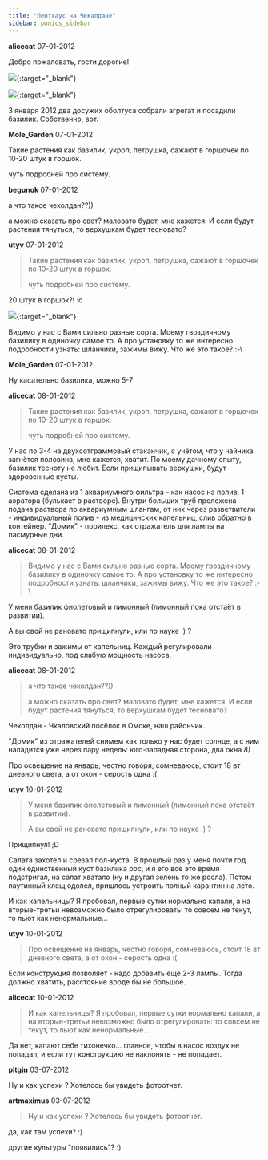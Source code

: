 ```yaml
---
title: "Пентхаус на Чекалдане"
sidebar: ponics_sidebar
---
```


**alicecat** 07-01-2012

Добро пожаловать, гости дорогие!

[![](/imagehost/thumbs/img3500.jpg)](https://t.me/ponics_ru_files/7072){:target="_blank"}

[![](/imagehost/thumbs/img3502uyu.jpg)](https://t.me/ponics_ru_files/7073){:target="_blank"}

3 января 2012 два досужих оболтуса собрали агрегат и посадили базилик. Собственно, вот. 


**Mole_Garden** 07-01-2012

Такие растения как базилик, укроп, петрушка, сажают в горшочек по 10-20 штук в горшок.

чуть подробней про систему.


**begunok** 07-01-2012

а что такое чеколдан??))

а можно сказать про свет? маловато будет, мне кажется. И если будут растения тянуться, то верхушкам будет тесновато?


**utyv** 07-01-2012

> Такие растения как базилик, укроп, петрушка, сажают в горшочек по 10-20 штук в горшок.
> 
> чуть подробней про систему.

20 штук в горшок?! :o

[![](/imagehost/thumbs/07012012055jjj.jpg)](https://t.me/ponics_ru_files/7074){:target="_blank"}

Видимо у нас с Вами сильно разные сорта. Моему гвоздичному базилику в одиночку самое то. А про установку то же интересно подробности узнать: шланчики, зажимы вижу. Что же это такое? :-\


**Mole_Garden** 07-01-2012

Ну касательно базилика, можно 5-7 


**alicecat** 08-01-2012

> Такие растения как базилик, укроп, петрушка, сажают в горшочек по 10-20 штук в горшок.
> 
> чуть подробней про систему.

У нас по 3-4 на двухсотграммовый стаканчик, с учётом, что у чайника загнётся половина, мне кажется, хватит. По моему дачному опыту, базилик тесноту не любит. Если прищипывать верхушки, будут здоровенные кусты. 

Система сделана из 1 аквариумного фильтра - как насос на полив, 1 аэратора (булькает в растворе). Внутри больших труб проложена подача раствора по аквариумным шлангам, от них через разветвители - индивидуальный полив - из медицинских капельниц, слив обратно в контейнер. "Домик" - порилекс, как отражатель для лампы на пасмурные дни.


**alicecat** 08-01-2012

> Видимо у нас с Вами сильно разные сорта. Моему гвоздичному базилику в одиночку самое то. А про установку то же интересно подробности узнать: шланчики, зажимы вижу. Что же это такое? :-\

У меня базилик фиолетовый и лимонный (лимонный пока отстаёт в развитии). 

А вы свой не рановато прищипнули, или по науке :) ?

Это трубки и зажимы от капельниц. Каждый регулировали индивидуально, под слабую мощность насоса. 


**alicecat** 08-01-2012

> а что такое чеколдан??))
> 
> а можно сказать про свет? маловато будет, мне кажется. И если будут растения тянуться, то верхушкам будет тесновато?

Чеколдан - Чкаловский посёлок в Омске, наш райончик.

"Домик" из отражателей снимем как только у нас будет солнце, а с ним наладится уже через пару недель: юго-западная сторона, два окна *8)*

Про освещение на январь, честно говоря, сомневаюсь, стоит 18 вт дневного света, а от окон - серость одна :(


**utyv** 10-01-2012

> У меня базилик фиолетовый и лимонный (лимонный пока отстаёт в развитии). 
> 
> А вы свой не рановато прищипнули, или по науке :) ?

Прищипнул! ;D

Салата захотел и срезал пол-куста. В прошлый раз у меня почти год один единственный куст базилика рос, и я его все это время подстригал, на салат хватало (ну и другая зелень то же росла). Потом паутинный клещ одолел, пришлось устроить полный карантин на лето.

И как капельницы? Я пробовал, первые сутки нормально капали, а на вторые-третьи невозможно было отрегулировать: то совсем не текут, то льют как ненормальные...


**utyv** 10-01-2012

> Про освещение на январь, честно говоря, сомневаюсь, стоит 18 вт дневного света, а от окон - серость одна :(

Если конструкция позволяет - надо добавить еще 2-3 лампы. Тогда должно хватить, расстояние вроде бы не большое.


**alicecat** 10-01-2012

> И как капельницы? Я пробовал, первые сутки нормально капали, а на вторые-третьи невозможно было отрегулировать: то совсем не текут, то льют как ненормальные...

Да нет, капают себе тихонечко... главное, чтобы в насос воздух не попадал, и если тут конструкцию не наклонять - не попадает.


**pitgin** 03-07-2012

Ну и как успехи ? Хотелось бы увидеть фотоотчет.


**artmaximus** 03-07-2012

> Ну и как успехи ? Хотелось бы увидеть фотоотчет.

да, как там успехи? :)

другие культуры "появились"? :)


